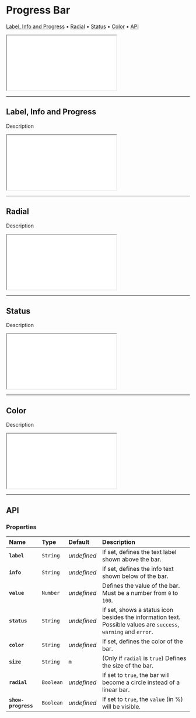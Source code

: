 # Progress Bar

[Label, Info and Progress](components/progress-bar#label-info-and-progress) • [Radial](components/progress-bar#radial) • [Status](components/progress-bar#status) • [Color](components/progress-bar#color) • [API](components/progress-bar#api)

<iframe src="./assets/docs/components/progress-bar/main.html"></iframe>

---

## Label, Info and Progress

Description

<iframe src="./assets/docs/components/progress-bar/label-info-and-progress.html"></iframe>

---

## Radial

Description

<iframe src="./assets/docs/components/progress-bar/radial.html"></iframe>

---

## Status

Description

<iframe src="./assets/docs/components/progress-bar/status.html"></iframe>

---

## Color

Description

<iframe src="./assets/docs/components/progress-bar/color.html"></iframe>

---

## API

### Properties

| Name | Type | Default | Description |
| :-- | :-- | :-- | :-- |
| **`label`** | `String` | _undefined_ | If set, defines the text label shown above the bar. |
| **`info`** | `String` | _undefined_ | If set, defines the info text shown below of the bar. |
| **`value`** | `Number` | _undefined_ | Defines the value of the bar. Must be a number from `0` to `100`. |
| **`status`** | `String` | _undefined_ | If set, shows a status icon besides the information text. Possible values are `success`, `warning` and `error`. |
| **`color`** | `String` | _undefined_ | If set, defines the color of the bar. |
| **`size`** | `String` | `m` | (Only if `radial` is `true`) Defines the size of the bar. |
| **`radial`** | `Boolean` | _undefined_ | If set to `true`, the bar will become a circle instead of a linear bar. |
| **`show-progress`** | `Boolean` | _undefined_ | If set to `true`, the `value` (in %) will be visible. |